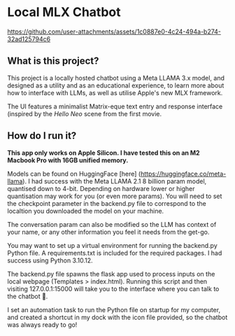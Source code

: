# Local MLX Chatbot

https://github.com/user-attachments/assets/1c0887e0-4c24-494a-b274-32ad125794c6

## What is this project?
This project is a locally hosted chatbot using a Meta LLAMA 3.x model, and designed as a utility and as an educational experience, to learn more about how to interface with LLMs, as well as utilise Apple's new MLX framework. 

The UI features a minimalist Matrix-eque text entry and response interface (inspired by the *Hello Neo* scene from the first movie.

## How do I run it?
**This app only works on Apple Silicon. I have tested this on an M2 Macbook Pro with 16GB unified memory.**

Models can be found on HuggingFace [here] (https://huggingface.co/meta-llama). I had success with the Meta LLAMA 2.1 8 billion param model, quantised down to 4-bit. Depending on hardware lower or higher quantisation may work for you (or even more params). You will need to set the checkpoint parameter in the backend.py file to correspond to the localtion you downloaded the model on your machine.

The conversation param can also be modified so the LLM has context of your name, or any other information you feel it needs from the get-go.

You may want to set up a virtual environment for running the backend.py Python file. A requirements.txt is included for the required packages. I had success using Python 3.10.12.

The backend.py file spawns the flask app used to process inputs on the local webpage (Templates > index.html). Running this script and then visiting 127.0.0.1:15000 will take you to the interface where you can talk to the chatbot 🤖.

I set an automation task to run the Python file on startup for my computer, and created a shortcut in my dock with the icon file provided, so the chatbot was always ready to go!




